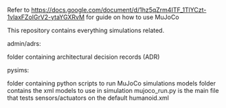 Refer to https://docs.google.com/document/d/1hz5qZrm4ITF_1TlYCzt-1vlaxFZolGrV2-ytaYGXRvM for guide on how to use MuJoCo

This repository contains everything simulations related.

admin/adrs:

folder containing architectural decision records (ADR)


pysims: 

folder containing python scripts to run MuJoCo simulations
  models folder contains the xml models to use in simulation
  mujoco_run.py is the main file that tests sensors/actuators on the default humanoid.xml


